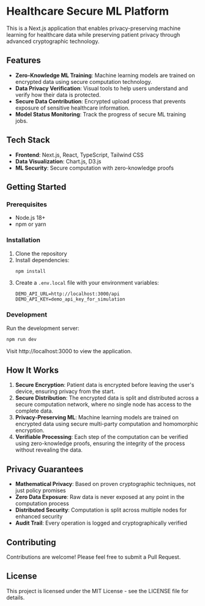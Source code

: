# Healthcare Secure ML Platform

This is a Next.js application that enables privacy-preserving machine learning for healthcare data while preserving patient privacy through advanced cryptographic technology.

## Features

- **Zero-Knowledge ML Training**: Machine learning models are trained on encrypted data using secure computation technology.
- **Data Privacy Verification**: Visual tools to help users understand and verify how their data is protected.
- **Secure Data Contribution**: Encrypted upload process that prevents exposure of sensitive healthcare information.
- **Model Status Monitoring**: Track the progress of secure ML training jobs.

## Tech Stack

- **Frontend**: Next.js, React, TypeScript, Tailwind CSS
- **Data Visualization**: Chart.js, D3.js
- **ML Security**: Secure computation with zero-knowledge proofs

## Getting Started

### Prerequisites

- Node.js 18+
- npm or yarn

### Installation

1. Clone the repository
2. Install dependencies:
   ```bash
   npm install
   ```
3. Create a `.env.local` file with your environment variables:
   ```
   DEMO_API_URL=http://localhost:3000/api
   DEMO_API_KEY=demo_api_key_for_simulation
   ```

### Development

Run the development server:

```bash
npm run dev
```

Visit http://localhost:3000 to view the application.

## How It Works

1. **Secure Encryption**: Patient data is encrypted before leaving the user's device, ensuring privacy from the start.
2. **Secure Distribution**: The encrypted data is split and distributed across a secure computation network, where no single node has access to the complete data.
3. **Privacy-Preserving ML**: Machine learning models are trained on encrypted data using secure multi-party computation and homomorphic encryption.
4. **Verifiable Processing**: Each step of the computation can be verified using zero-knowledge proofs, ensuring the integrity of the process without revealing the data.

## Privacy Guarantees

- **Mathematical Privacy**: Based on proven cryptographic techniques, not just policy promises
- **Zero Data Exposure**: Raw data is never exposed at any point in the computation process
- **Distributed Security**: Computation is split across multiple nodes for enhanced security
- **Audit Trail**: Every operation is logged and cryptographically verified

## Contributing

Contributions are welcome! Please feel free to submit a Pull Request.

## License

This project is licensed under the MIT License - see the LICENSE file for details. 